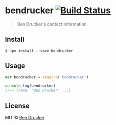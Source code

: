 # bendrucker [![Build Status](https://travis-ci.org/bendrucker/bendrucker.svg?branch=master)](https://travis-ci.org/bendrucker/bendrucker)

> Ben Drucker's contact information


## Install

```
$ npm install --save bendrucker
```


## Usage

```js
var bendrucker = require('bendrucker')

console.log(bendrucker)
//=> {name: 'Ben Drucker' ...}
```


## License

MIT © [Ben Drucker](http://bendrucker.me)
